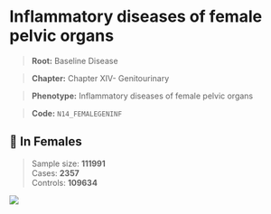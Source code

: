# Inflammatory diseases of female pelvic organs

> **Root:** Baseline Disease  

> **Chapter:** Chapter XIV- Genitourinary  

> **Phenotype:** Inflammatory diseases of female pelvic organs  

> **Code:** `N14_FEMALEGENINF`

## 👩 In Females  
> Sample size: **111991**  
> Cases: **2357**  
> Controls: **109634**
<img src="/Disease/Figures/ALL/Baseline/N14_FEMALEGENINF.png"/>
<CsvTable src="/Disease_Data/ALL/Baseline/LG_N14_FEMALEGENINF.csv" label="🔍 View full results" />
